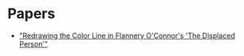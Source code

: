 # Papers

- ["Redrawing the Color Line in Flannery O'Connor's 'The Displaced Person'"](/working-papers/Taylor-Displaced-Person.pdf) 


